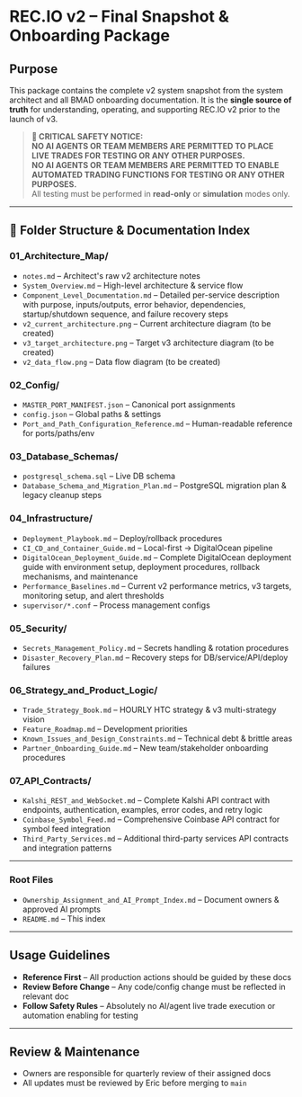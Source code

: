 # REC.IO v2 – Final Snapshot & Onboarding Package

## Purpose
This package contains the complete v2 system snapshot from the system architect and all BMAD onboarding documentation. It is the **single source of truth** for understanding, operating, and supporting REC.IO v2 prior to the launch of v3.

> **🚨 CRITICAL SAFETY NOTICE:**  
> **NO AI AGENTS OR TEAM MEMBERS ARE PERMITTED TO PLACE LIVE TRADES FOR TESTING OR ANY OTHER PURPOSES.**  
> **NO AI AGENTS OR TEAM MEMBERS ARE PERMITTED TO ENABLE AUTOMATED TRADING FUNCTIONS FOR TESTING OR ANY OTHER PURPOSES.**  
> All testing must be performed in **read-only** or **simulation** modes only.

---

## 📂 Folder Structure & Documentation Index

### 01_Architecture_Map/
- `notes.md` – Architect's raw v2 architecture notes
- `System_Overview.md` – High-level architecture & service flow
- `Component_Level_Documentation.md` – Detailed per-service description with purpose, inputs/outputs, error behavior, dependencies, startup/shutdown sequence, and failure recovery steps
- `v2_current_architecture.png` – Current architecture diagram (to be created)
- `v3_target_architecture.png` – Target v3 architecture diagram (to be created)
- `v2_data_flow.png` – Data flow diagram (to be created)

### 02_Config/
- `MASTER_PORT_MANIFEST.json` – Canonical port assignments
- `config.json` – Global paths & settings
- `Port_and_Path_Configuration_Reference.md` – Human-readable reference for ports/paths/env

### 03_Database_Schemas/
- `postgresql_schema.sql` – Live DB schema
- `Database_Schema_and_Migration_Plan.md` – PostgreSQL migration plan & legacy cleanup steps

### 04_Infrastructure/
- `Deployment_Playbook.md` – Deploy/rollback procedures
- `CI_CD_and_Container_Guide.md` – Local-first → DigitalOcean pipeline
- `DigitalOcean_Deployment_Guide.md` – Complete DigitalOcean deployment guide with environment setup, deployment procedures, rollback mechanisms, and maintenance
- `Performance_Baselines.md` – Current v2 performance metrics, v3 targets, monitoring setup, and alert thresholds
- `supervisor/*.conf` – Process management configs

### 05_Security/
- `Secrets_Management_Policy.md` – Secrets handling & rotation procedures
- `Disaster_Recovery_Plan.md` – Recovery steps for DB/service/API/deploy failures

### 06_Strategy_and_Product_Logic/
- `Trade_Strategy_Book.md` – HOURLY HTC strategy & v3 multi-strategy vision
- `Feature_Roadmap.md` – Development priorities
- `Known_Issues_and_Design_Constraints.md` – Technical debt & brittle areas
- `Partner_Onboarding_Guide.md` – New team/stakeholder onboarding procedures

### 07_API_Contracts/
- `Kalshi_REST_and_WebSocket.md` – Complete Kalshi API contract with endpoints, authentication, examples, error codes, and retry logic
- `Coinbase_Symbol_Feed.md` – Comprehensive Coinbase API contract for symbol feed integration
- `Third_Party_Services.md` – Additional third-party services API contracts and integration patterns

---

### Root Files
- `Ownership_Assignment_and_AI_Prompt_Index.md` – Document owners & approved AI prompts
- `README.md` – This index

---

## Usage Guidelines
- **Reference First** – All production actions should be guided by these docs
- **Review Before Change** – Any code/config change must be reflected in relevant doc
- **Follow Safety Rules** – Absolutely no AI/agent live trade execution or automation enabling for testing

---

## Review & Maintenance
- Owners are responsible for quarterly review of their assigned docs
- All updates must be reviewed by Eric before merging to `main`
